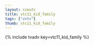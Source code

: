 ```yaml
--- 
layout: sieutv
title: vtc11_kid_family
tags: ["vntv"]
thumb: vtc11_kid_family
---
```

{% include tvadv key=vtc11_kid_family %}
